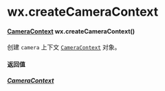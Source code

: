 # wx.createCameraContext

#### [CameraContext](./cameracontext.md) wx.createCameraContext()


创建 `camera` 上下文 [`CameraContext`](./cameracontext.md) 对象。

#### 返回值

##### [CameraContext](./cameracontext.md)